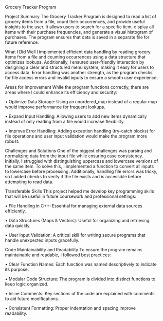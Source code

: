 Grocery Tracker Program

Project Summary
The Grocery Tracker Program is designed to read a list of grocery items from a file, count their occurrences, and provide useful insights to the user. It allows users to search for a specific item, display all items with their purchase frequencies, and generate a visual histogram of purchases. The program ensures that data is saved in a separate file for future reference.

What I Did Well
I implemented efficient data handling by reading grocery items from a file and counting occurrences using a data structure that optimizes lookups. Additionally, I ensured user-friendly interaction by designing a clear and structured menu system, making it easy for users to access data. Error handling was another strength, as the program checks for file access errors and invalid inputs to ensure a smooth user experience.

Areas for Improvement
While the program functions correctly, there are areas where I could enhance its efficiency and security:

•	Optimize Data Storage: Using an unordered_map instead of a regular map would improve performance for frequent lookups.

•	Expand Input Handling: Allowing users to add new items dynamically instead of only reading from a file would increase flexibility.

•	Improve Error Handling: Adding exception handling (try-catch blocks) for file operations and user input validation would make the program more robust.

Challenges and Solutions
One of the biggest challenges was parsing and normalizing data from the input file while ensuring case consistency. Initially, I struggled with distinguishing uppercase and lowercase versions of the same item. To solve this, I implemented a function to convert all inputs to lowercase before processing. Additionally, handling file errors was tricky, so I added checks to verify if the file exists and is accessible before attempting to read data.

Transferable Skills
This project helped me develop key programming skills that will be useful in future coursework and professional settings:

•	File Handling in C++: Essential for managing external data sources efficiently.

•	Data Structures (Maps & Vectors): Useful for organizing and retrieving data quickly.

•	User Input Validation: A critical skill for writing secure programs that handle unexpected inputs gracefully.

Code Maintainability and Readability
To ensure the program remains maintainable and readable, I followed best practices:

•	Clear Function Names: Each function was named descriptively to indicate its purpose.

•	Modular Code Structure: The program is divided into distinct functions to keep logic organized.

•	Inline Comments: Key sections of the code are explained with comments to aid future modifications.

•	Consistent Formatting: Proper indentation and spacing improve readability.
